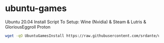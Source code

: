 # ubuntu-games
Ubuntu 20.04 Install Script To Setup: Wine (Nvidia) &amp;  Steam &amp; Lutris &amp; GloriousEggroll Proton

```sh
wget -qO UbuntuGamesInstall https://raw.githubusercontent.com/srdante/ubuntu-games/master/setup.sh && sudo bash UbuntuGamesInstall
```
